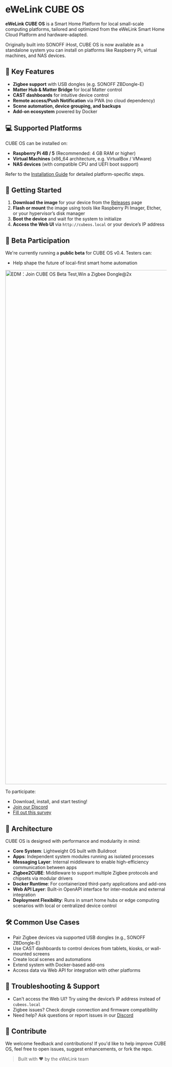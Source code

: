 # eWeLink CUBE OS

**eWeLink CUBE OS** is a Smart Home Platform for local small-scale computing platforms, tailored and optimized from the eWeLink Smart Home Cloud Platform and hardware-adapted.

Originally built into SONOFF iHost, CUBE OS is now available as a standalone system you can install on platforms like Raspberry Pi, virtual machines, and NAS devices.

## 🚀 Key Features

- **Zigbee support** with USB dongles (e.g. SONOFF ZBDongle-E)
- **Matter Hub & Matter Bridge** for local Matter control
- **CAST dashboards** for intuitive device control
- **Remote access/Push Notification** via PWA (no cloud dependency)
- **Scene automation, device grouping, and backups**
- **Add-on ecosystem** powered by Docker

## 💻 Supported Platforms

CUBE OS can be installed on:

- **Raspberry Pi 4B / 5** (Recommended: 4 GB RAM or higher)
- **Virtual Machines** (x86_64 architecture, e.g. VirtualBox / VMware)
- **NAS devices** (with compatible CPU and UEFI boot support)

Refer to the [Installation Guide](https://github.com/eWeLinkCUBE/CUBE-OS/tree/master/Installation%20%26%20User%20Guide) for detailed platform-specific steps.

## 🧰 Getting Started

1. **Download the image** for your device from the [Releases](https://github.com/eWeLinkCUBE/CUBE-OS/releases) page
2. **Flash or mount** the image using tools like Raspberry Pi Imager, Etcher, or your hypervisor’s disk manager
3. **Boot the device** and wait for the system to initialize
4. **Access the Web UI** via `http://cubeos.local` or your device’s IP address

## 🧪 Beta Participation

We're currently running a **public beta** for CUBE OS v0.4. Testers can:

- Help shape the future of local-first smart home automation

<img width="2160" height="1600" alt="EDM：Join CUBE OS Beta Test,Win a Zigbee Dongle@2x" src="https://github.com/user-attachments/assets/4c7c2355-95cb-46ff-b519-d77f804f736f" />

To participate:
- Download, install, and start testing!
- [Join our Discord](https://discord.gg/67Ybdn23rS)
- [Fill out this survey](https://docs.google.com/forms/d/e/1FAIpQLSdSTEeWK2Pmyz01FMwFzZkh7zwor0tHGhaAzSurkqmdTamNLQ/viewform?usp=sharing&ouid=100134271027504904332)

## 🧱 Architecture

CUBE OS is designed with performance and modularity in mind:

- **Core System**: Lightweight OS built with Buildroot
- **Apps**: Independent system modules running as isolated processes
- **Messaging Layer**: Internal middleware to enable high-efficiency communication between apps
- **Zigbee2CUBE**: Middleware to support multiple Zigbee protocols and chipsets via modular drivers
- **Docker Runtime**: For containerized third-party applications and add-ons
- **Web API Layer**: Built-in OpenAPI interface for inter-module and external integration
- **Deployment Flexibility**: Runs in smart home hubs or edge computing scenarios with local or centralized device control

## 🛠️ Common Use Cases

- Pair Zigbee devices via supported USB dongles (e.g., SONOFF ZBDongle-E)
- Use CAST dashboards to control devices from tablets, kiosks, or wall-mounted screens
- Create local scenes and automations
- Extend system with Docker-based add-ons
- Access data via Web API for integration with other platforms

## 🧯 Troubleshooting & Support

- Can't access the Web UI? Try using the device’s IP address instead of `cubeos.local`
- Zigbee issues? Check dongle connection and firmware compatibility
- Need help? Ask questions or report issues in our [Discord](https://discord.gg/67Ybdn23rS)

## 🙌 Contribute

We welcome feedback and contributions! If you'd like to help improve CUBE OS, feel free to open issues, suggest enhancements, or fork the repo.

> Built with ❤️ by the eWeLink team
